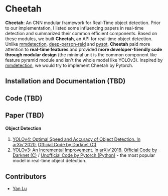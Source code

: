 # Cheetah
**Cheetah**: An CNN modular framework for Real-Time object detection. Prior to our implementation, I listed some influencing papers in real-time detection and summarized their common efficient components. Based on these modules, we built **Cheetah**, an API for real-time object detection. Unlike [mmdetection](https://github.com/open-mmlab/mmdetection), [deep-person-reid](https://github.com/KaiyangZhou/deep-person-reid) and [pysot](https://github.com/STVIR/pysot), **Cheetah** paid more attention to **real-time features** and provided **more developer-friendly code through modular design** (the minimal unit is the common component like feature pyramid module and isn't the whole model like YOLOv3). Inspired by [mmdetection](https://github.com/open-mmlab/mmdetection), we would try to implement Cheetah by Pytorch.
## Installation and Documentation (TBD)
## Code (TBD)
## Paper (TBD)
#### Object Detection
1. [YOLOv4: Optimal Speed and Accuracy of Object Detection. In arXiv'2020.](https://arxiv.org/abs/2004.10934) [Official Code by Darknet (C)](https://github.com/AlexeyAB/darknet#how-to-use-on-the-command-line)
2. [YOLOv3: An Incremental Improvement. In arXiv'2018.](https://arxiv.org/abs/1804.02767) [Official Code by Darknet (C)](https://github.com/AlexeyAB/darknet#how-to-use-on-the-command-line) / [Unofficial Code by Pytorch (Python)](https://github.com/ultralytics/yolov3) - the most popular model in real-time object detection.
## Contributors
* [Yan Lu](https://github.com/YanLu-nyu)
